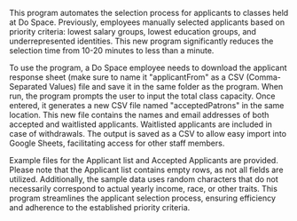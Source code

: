 This program automates the selection process for applicants to classes held at Do Space. Previously, employees manually selected applicants based on priority criteria: lowest salary groups, lowest education groups, and underrepresented identities. This new program significantly reduces the selection time from 10-20 minutes to less than a minute.

To use the program, a Do Space employee needs to download the applicant response sheet (make sure to name it "applicantFrom" as a CSV (Comma-Separated Values) file and save it in the same folder as the program. When run, the program prompts the user to input the total class capacity. Once entered, it generates a new CSV file named "acceptedPatrons" in the same location. This new file contains the names and email addresses of both accepted and waitlisted applicants. Waitlisted applicants are included in case of withdrawals. The output is saved as a CSV to allow easy import into Google Sheets, facilitating access for other staff members.

Example files for the Applicant list and Accepted Applicants are provided. Please note that the Applicant list contains empty rows, as not all fields are utilized. Additionally, the sample data uses random characters that do not necessarily correspond to actual yearly income, race, or other traits. This program streamlines the applicant selection process, ensuring efficiency and adherence to the established priority criteria.
